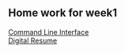 <html>
<html lang="en">
<head>
    <meta charset="UTF-8">
    <meta name="viewport" content="width=device-width, initial-scale=1.0">
</head>
<body>
    <h2>Home work for week1</h2>
    <a href="https://Ayman-Alnahal.github.io/HYF-Module-HTMLCSSGIT/week1/CLI-Challenge.txt"> Command Line Interface</a>
    <br>
    <a href="https://Ayman-Alnahal.github.io/HYF-Module-HTMLCSSGIT/week1/digital-resume.html"> Digital Resume</a>
</body>
</html>
